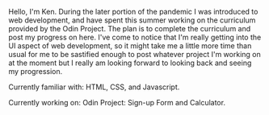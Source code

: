 Hello, I'm Ken. During the later portion of the pandemic I was introduced to web development, and have spent this summer working on the curriculum provided by the Odin Project. The plan is to complete the curriculum and post my progress on here. I've come to notice that I'm really getting into the UI aspect of web development, so it might take me a little more time than usual for me to be sastified enough to post whatever project I'm working on at the moment but I really am looking forward to looking back and seeing my progression.

Currently familiar with:
HTML, CSS, and Javascript. 

Currently working on:
Odin Project: Sign-up Form and Calculator.

<!---
kenshqw/kenshqw is a ✨ special ✨ repository because its `README.md` (this file) appears on your GitHub profile.
You can click the Preview link to take a look at your changes.
--->
